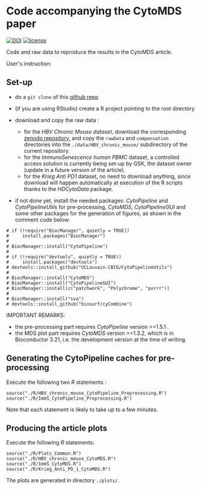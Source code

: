 # Code accompanying the CytoMDS paper

[![DOI](https://zenodo.org/badge/664524730.svg)](https://zenodo.org/badge/latestdoi/664524730)
[![license](https://img.shields.io/badge/license-GPL3.0-blue)](https://opensource.org/licenses/GPL-3.0)

Code and raw data to reproduce the results in the CytoMDS article.

User's instruction:

## Set-up
- do a `git clone` of this [github repo](https://github.com/UCLouvain-CBIO/2024-CytoMDS-code)

- (if you are using RStudio) create a R project pointing to the root directory

- download and copy the raw data :
	+ for the *HBV Chronic Mouse dataset*, download the corresponding [zenodo repository](https://zenodo.org/records/8425840), and copy the `rawData` and `compensation` directories into the `./data/HBV_chronic_mouse/` subdirectory of the current repository. 
	+ for the *ImmunoSenescence human PBMC* dataset, a controlled access solution is currently being set-up by GSK, the dataset owner (update in a future version of the article).
	+ for the *Krieg Anti PD1* dataset, no need to download anything, since download will happen automatically at execution of the R scripts thanks to the *HDCytoData* package.

- if not done yet, install the needed packages: *CytoPipeline* 
and *CytoPipelineUtils* for pre-processing, *CytoMDS*, *CytoPipelineGUI* 
and some other packages for the generation of figures, as shown in the 
comment code below:

```
# if (!require("BiocManager", quietly = TRUE))
#     install.packages("BiocManager")
# 
# BiocManager::install("CytoPipeline")
#
# if (!require("devtools", quietly = TRUE))
#     install.packages("devtools")
# devtools::install_github("UCLouvain-CBIO/CytoPipelineUtils")
#
# BiocManager::install("CytoMDS")
# BiocManager::install("CytoPipelineGUI")
# BiocManager::install(c("patchwork", "Polychrome", "purrr"))
# 
# BiocManager::install("sva")
# devtools::install_github("biosurf/cyCombine")
```

IMPORTANT REMARKS: 
- the pre-processing part requires *CytoPipeline* version >=1.5.1 .
- the MDS plot part requires *CytoMDS* version >=1.3.2, 
which is in Bioconductor 3.21, i.e. the development version 
at the time of writing. 


## Generating the CytoPipeline caches for pre-processing 

Execute the following two *R* statements : 

```
source("./R/HBV_chronic_mouse_CytoPipeline_Preprocessing.R")
source("./R/ImmS_CytoPipeline_Preprocessing.R")
```

Note that each statement is likely to take up to a few minutes.


## Producing the article plots 

Execute the following *R* statements:   

```
source("./R/Plots_Common.R")
source("./R/HBV_chronic_mouse_CytoMDS.R")
source("./R/ImmS_CytoMDS.R")
source("./R/Krieg_Anti_PD_1_CytoMDS.R")
```

The plots are generated in directory `./plots/`.

